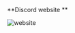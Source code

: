 **Discord website **

![website](https://user-images.githubusercontent.com/88189918/220788899-4b025c55-9301-4ed4-b16d-8369774e4512.png)

